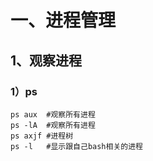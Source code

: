# 一、进程管理

## 1、观察进程 

### 1）ps

```shell
ps aux 	#观察所有进程
ps -lA 	#观察所有进程
ps axjf	#进程树
ps -l	#显示跟自己bash相关的进程

```

